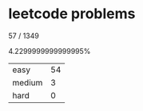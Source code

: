 # leetcode problems

57 / 1349

4.2299999999999995%

|        |     |
| ------ | --- |
| easy   | 54  |
| medium | 3   |
| hard   | 0   |

